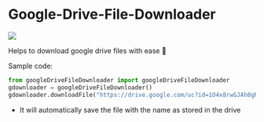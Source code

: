 # Google-Drive-File-Downloader

<a href="https://pypi.org/project/googledrivefiledownloader/" alt="Google-Drive-File-Downloader"> <img src="https://img.shields.io/pypi/dm/image-quality?color=blue" /></a>

Helps to download google drive files with ease 🎉


Sample code:

```python
from googleDriveFileDownloader import googleDriveFileDownloader
gdownloader = googleDriveFileDownloader()
gdownloader.downloadFile("https://drive.google.com/uc?id=1O4x8rwGJAh8gRo8sjm0kuKFf6vCEm93G&export=download")
```

* It will automatically save the file with the name as stored in the drive
